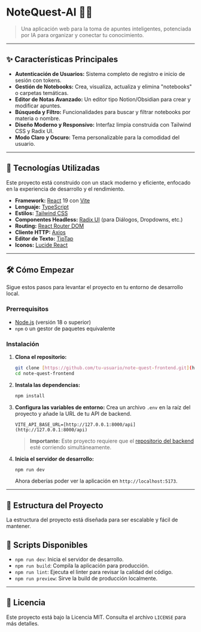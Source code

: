 # NoteQuest-AI 🧠📝

> Una aplicación web para la toma de apuntes inteligentes, potenciada por IA para organizar y conectar tu conocimiento.



---

## ✨ Características Principales

* **Autenticación de Usuarios:** Sistema completo de registro e inicio de sesión con tokens.
* **Gestión de Notebooks:** Crea, visualiza, actualiza y elimina "notebooks" o carpetas temáticas.
* **Editor de Notas Avanzado:** Un editor tipo Notion/Obsidian para crear y modificar apuntes.
* **Búsqueda y Filtro:** Funcionalidades para buscar y filtrar notebooks por materia o nombre.
* **Diseño Moderno y Responsivo:** Interfaz limpia construida con Tailwind CSS y Radix UI.
* **Modo Claro y Oscuro:** Tema personalizable para la comodidad del usuario.

---

## 🚀 Tecnologías Utilizadas

Este proyecto está construido con un stack moderno y eficiente, enfocado en la experiencia de desarrollo y el rendimiento.

* **Framework:** [React](https://react.dev/) 19 con [Vite](https://vitejs.dev/)
* **Lenguaje:** [TypeScript](https://www.typescriptlang.org/)
* **Estilos:** [Tailwind CSS](https://tailwindcss.com/)
* **Componentes Headless:** [Radix UI](https://www.radix-ui.com/) (para Diálogos, Dropdowns, etc.)
* **Routing:** [React Router DOM](https://reactrouter.com/)
* **Cliente HTTP:** [Axios](https://axios-http.com/)
* **Editor de Texto:** [TipTap](https://tiptap.dev/)
* **Iconos:** [Lucide React](https://lucide.dev/)

---

## 🛠️ Cómo Empezar

Sigue estos pasos para levantar el proyecto en tu entorno de desarrollo local.

### **Prerrequisitos**

* [Node.js](https://nodejs.org/) (versión 18 o superior)
* `npm` o un gestor de paquetes equivalente

### **Instalación**

1.  **Clona el repositorio:**
    ```bash
    git clone [https://github.com/tu-usuario/note-quest-frontend.git](https://github.com/tu-usuario/note-quest-frontend.git)
    cd note-quest-frontend
    ```

2.  **Instala las dependencias:**
    ```bash
    npm install
    ```

3.  **Configura las variables de entorno:**
    Crea un archivo `.env` en la raíz del proyecto y añade la URL de tu API de backend.
    ```env
    VITE_API_BASE_URL=[http://127.0.0.1:8000/api](http://127.0.0.1:8000/api)
    ```
    > **Importante:** Este proyecto requiere que el [repositorio del backend](link-a-tu-repo-del-backend) esté corriendo simultáneamente.

4.  **Inicia el servidor de desarrollo:**
    ```bash
    npm run dev
    ```
    Ahora deberías poder ver la aplicación en `http://localhost:5173`.

---

## 📂 Estructura del Proyecto

La estructura del proyecto está diseñada para ser escalable y fácil de mantener.

## 📜 Scripts Disponibles

* `npm run dev`: Inicia el servidor de desarrollo.
* `npm run build`: Compila la aplicación para producción.
* `npm run lint`: Ejecuta el linter para revisar la calidad del código.
* `npm run preview`: Sirve la build de producción localmente.

---

## 📄 Licencia

Este proyecto está bajo la Licencia MIT. Consulta el archivo `LICENSE` para más detalles.